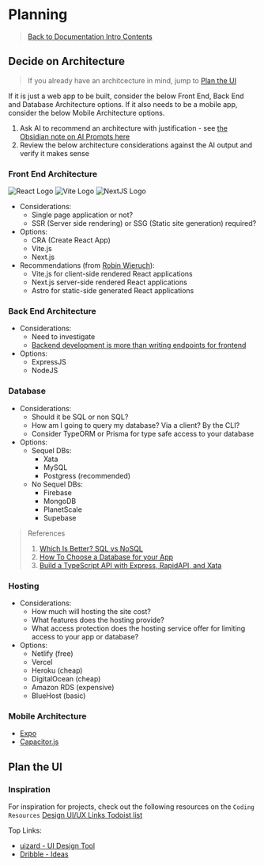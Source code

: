 # Planning

> [Back to Documentation Intro Contents](../DocumentationIntro.md)

## Decide on Architecture

> If you already have an architcecture in mind, jump to [Plan the UI](#plan-the-ui)

If it is just a web app to be built, consider the below Front End, Back End and Database Architecture options. If it also needs to be a mobile app, consider the below Mobile Architecture options.

1. Ask AI to recommend an architecture with justification - see <a href="obsidian://open?vault=Obsidian%20Personal%20Notes&file=01%20Notes%2F02%20Areas%2FLife%20Notes%2FCoding%20Notes%2FAI%20Vibe%20Code%20Prompts" target="_blank">the Obsidian note on AI Prompts here</a>
2. Review the below architecture considerations against the AI output and verify it makes sense


### Front End Architecture

![React Logo](https://i.imgur.com/LMShXOo.png) ![Vite Logo](https://i.imgur.com/smpppHt.png) ![NextJS Logo](https://i.imgur.com/OGtWPsT.png)

- Considerations:
  - Single page application or not?
  - SSR (Server side rendering) or SSG (Static site generation) required?
- Options:
  - CRA (Create React App)
  - Vite.js
  - Next.js
- Recommendations (from <a href="https://www.robinwieruch.de/react-libraries/" target="_blank">Robin Wieruch</a>):
  - Vite.js for client-side rendered React applications
  - Next.js server-side rendered React applications
  - Astro for static-side generated React applications

### Back End Architecture

- Considerations:
  - Need to investigate
  - <a href="https://dev.to/this-is-learning/backend-development-is-more-than-writing-endpoints-for-frontend-gl1" target="_blank">Backend development is more than writing endpoints for frontend</a>
- Options:
  - ExpressJS
  - NodeJS

### Database

- Considerations:
  - Should it be SQL or non SQL?
  - How am I going to query my database? Via a client? By the CLI?
  - Consider TypeORM or Prisma for type safe access to your database
- Options:
  - Sequel DBs:
    - Xata
    - MySQL
    - Postgress (recommended)
  - No Sequel DBs:
    - Firebase
    - MongoDB
    - PlanetScale
    - Supebase

> References
>
> 1. <a href="https://www.youtube.com/watch?v=t0GlGbtMTio&feature=youtu.be&ab_channel=WebDevSimplified" target="_blank">Which Is Better? SQL vs NoSQL</a>
> 2. <a href="https://www.youtube.com/watch?v=xGCm_cLxets&feature=youtu.be&ab_channel=Prisma" target="_blank">How To Choose a Database for your App</a>
> 3. <a href="https://www.youtube.com/watch?v=8MjjmCQIdiY&t=3s&ab_channel=JamesQQuick" target="_blank">Build a TypeScript API with Express, RapidAPI, and Xata</a>

### Hosting

- Considerations:
  - How much will hosting the site cost?
  - What features does the hosting provide?
  - What access protection does the hosting service offer for limiting access to your app or database?
- Options:
  - Netlify (free)
  - Vercel
  - Heroku (cheap)
  - DigitalOcean (cheap)
  - Amazon RDS (expensive)
  - BlueHost (basic)

### Mobile Architecture

- <a href="https://expo.io/" target="_blank">Expo</a>
- <a href="https://capacitorjs.com/" target="_blank">Capacitor.js</a>


## Plan the UI

### Inspiration

For inspiration for projects, check out the following resources on the `Coding Resources` <a href="https://todoist.com/showTask?id=6132126520&sync_id=6506085362" target="_blank">Design UI/UX Links Todoist list</a>

Top Links:

- <a href="https://uizard.io/" target="_blank">uizard - UI Design Tool</a>
- <a href="https://dribbble.com/search/dashboard" target="_blank">Dribble - Ideas</a>